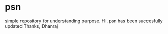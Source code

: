 # psn
simple repository for understanding purpose.
Hi.
psn has been succesfully updated
Thanks,
Dhanraj
